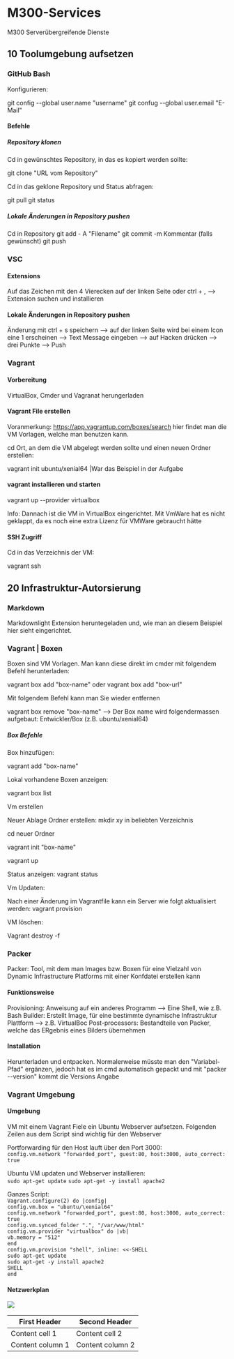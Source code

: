 # M300-Services
M300 Serverübergreifende Dienste

## 10 Toolumgebung aufsetzen
### GitHub Bash
Konfigurieren:

git config --global user.name "username"
git confug --global user.email "E-Mail"

#### Befehle
##### Repository klonen
Cd in gewünschtes Repository, in das es kopiert werden sollte:

git clone "URL vom Repository"

Cd in das geklone Repository und Status abfragen:

git pull
git status

##### Lokale Änderungen in Repository pushen
Cd in Repository
git add - A "Filename"
git commit -m Kommentar (falls gewünscht)
git push

### VSC
#### Extensions
Auf das Zeichen mit den 4 Vierecken auf der linken Seite oder ctrl + , --> Extension suchen und installieren

#### Lokale Änderungen in Repository pushen
Änderung mit ctrl + s speichern --> auf der linken Seite wird bei einem Icon eine 1 erscheinen --> Text Message eingeben --> auf Hacken drücken --> drei Punkte --> Push

### Vagrant
#### Vorbereitung
VirtualBox, Cmder und Vagranat herungerladen

#### Vagrant File erstellen
Voranmerkung: https://app.vagrantup.com/boxes/search hier findet man die VM Vorlagen, welche man benutzen kann.

cd Ort, an dem die VM abgelegt werden sollte und einen neuen Ordner erstellen:

vagrant init ubuntu/xenial64 |War das Beispiel in der Aufgabe

#### vagrant installieren und starten
vagrant up --provider virtualbox

Info: Dannach ist die VM in VirtualBox eingerichtet. Mit VmWare hat es nicht geklappt, da es noch eine extra Lizenz für VMWare gebraucht hätte

#### SSH Zugriff
Cd in das Verzeichnis der VM:

vagrant ssh

## 20 Infrastruktur-Autorsierung 
### Markdown

Markdownlight Extension heruntegeladen und, wie man an diesem Beispiel hier sieht eingerichtet.

### Vagrant | Boxen
Boxen sind VM Vorlagen. Man kann diese direkt im cmder mit folgendem Befehl herunterladen:

vagrant box add "box-name" oder vagrant box add "box-url"

Mit folgendem Befehl kann man Sie wieder entfernen

vagrant box remove "box-name" --> Der Box name wird folgendermassen aufgebaut: Entwickler/Box (z.B. ubuntu/xenial64)

##### Box Befehle
Box hinzufügen:

vagrant add "box-name"

Lokal vorhandene Boxen anzeigen:

vagrant  box list

Vm erstellen

Neuer Ablage Ordner erstellen: mkdir xy in beliebten Verzeichnis

cd neuer Ordner

vagrant init "box-name"

vagrant up

Status anzeigen: vagrant status

Vm Updaten:

Nach einer Änderung im Vagrantfile kann ein Server wie folgt aktualisiert werden: vagrant provision

VM löschen:

Vagrant destroy -f

### Packer
Packer: Tool, mit dem man Images bzw. Boxen für eine Vielzahl von Dynamic Infrastructure Platforms mit einer Konfdatei erstellen kann

#### Funktionsweise

Provisioning: Anweisung auf ein anderes Programm --> Eine Shell, wie z.B. Bash
Builder: Erstellt Image, für eine bestimmte dynamische Infrastruktur Plattform --> z.B. VirtualBoc
Post-processors: Bestandteile von Packer, welche das ERgebnis eines Bilders übernehmen

#### Installation 
Herunterladen und entpacken. Normalerweise müsste man den "Variabel-Pfad" ergänzen, jedoch hat es im cmd automatisch gepackt und mit "packer --version" kommt die Versions Angabe

### Vagrant Umgebung

#### Umgebung 
VM mit einem Vagrant Fiele ein Ubuntu Webserver aufsetzen. Folgenden Zeilen aus dem Script sind wichtig für den Webserver

Portforwarding für den Host lauft über den Port 3000:\
`config.vm.network "forwarded_port", guest:80, host:3000, auto_correct: true`

Ubuntu VM updaten und Webserver installieren:\
`sudo apt-get update`
`sudo apt-get -y install apache2 `

Ganzes Script:\
`Vagrant.configure(2) do |config|`\
  `config.vm.box = "ubuntu/\xenial64"`\
  `config.vm.network "forwarded_port", guest:80, host:3000, auto_correct: true`\
 `config.vm.synced_folder ".", "/var/www/html"  `\
`config.vm.provider "virtualbox" do |vb|`\
 `vb.memory = "512"`\
`end`\
`config.vm.provision "shell", inline: <<-SHELL`\
  `sudo apt-get update`\
  `sudo apt-get -y install apache2`\
`SHELL`\
`end`

#### Netzwerkplan
![](M300-Services/20_Netzwerkplan.PNG)



First Header | Second Header
------------ | -------------
Content cell 1 | Content cell 2
Content column 1 | Content column 2